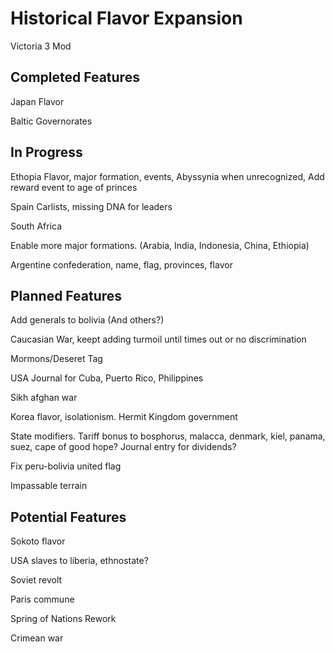 # Historical Flavor Expansion
 Victoria 3 Mod

## Completed Features

Japan Flavor

Baltic Governorates

## In Progress

Ethopia Flavor, major formation, events, Abyssynia when unrecognized, Add reward event to age of princes

Spain Carlists, missing DNA for leaders

South Africa

Enable more major formations. (Arabia, India, Indonesia, China, Ethiopia)

Argentine confederation, name, flag, provinces, flavor

## Planned Features

Add generals to bolivia (And others?)

Caucasian War, keept adding turmoil until times out or no discrimination

Mormons/Deseret Tag

USA Journal for Cuba, Puerto Rico, Philippines

Sikh afghan war

Korea flavor, isolationism. Hermit Kingdom government

State modifiers. Tariff bonus to bosphorus, malacca, denmark, kiel, panama, suez, cape of good hope? Journal entry for dividends?

Fix peru-bolivia united flag

Impassable terrain

## Potential Features

Sokoto flavor

USA slaves to liberia, ethnostate?

Soviet revolt

Paris commune

Spring of Nations Rework

Crimean war












